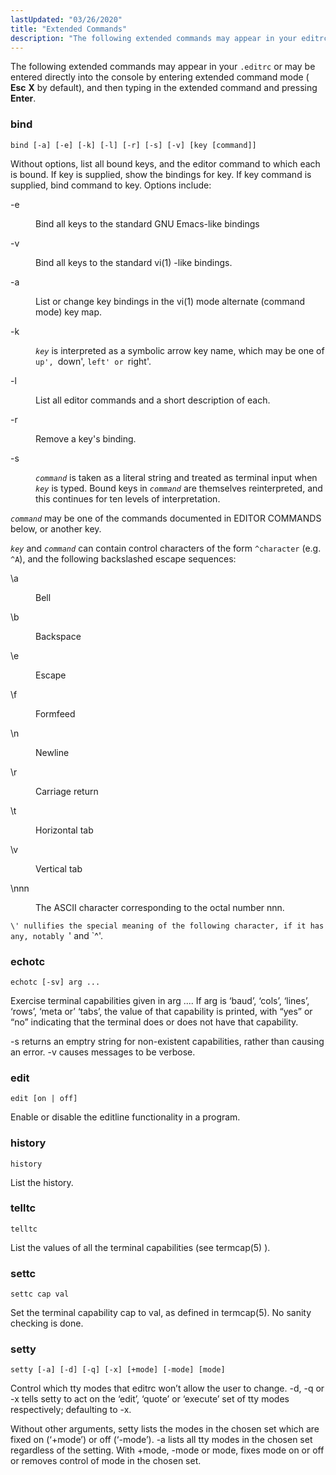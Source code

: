 ```yaml
---
lastUpdated: "03/26/2020"
title: "Extended Commands"
description: "The following extended commands may appear in your editrc or may be entered directly into the console by entering extended command mode Esc X by default and then typing in the extended command and pressing Enter Without options list all bound keys and the editor command to which each is..."
---
```


The following extended commands may appear in your `.editrc` or may be entered directly into the console by entering extended command mode ( **Esc** **X** by default), and then typing in the extended command and pressing **Enter**.

### <a name="libedit.ext.bind"></a> bind

`bind [-a] [-e] [-k] [-l] [-r] [-s] [-v] [key [command]]`

Without options, list all bound keys, and the editor command to which each is bound. If key is supplied, show the bindings for key. If key command is supplied, bind command to key. Options include:

<dl class="variablelist">

<dt>-e</dt>

<dd>

Bind all keys to the standard GNU Emacs-like bindings

</dd>

<dt>-v</dt>

<dd>

Bind all keys to the standard vi(1) -like bindings.

</dd>

<dt>-a</dt>

<dd>

List or change key bindings in the vi(1) mode alternate (command mode) key map.

</dd>

<dt>-k</dt>

<dd>

*`key`* is interpreted as a symbolic arrow key name, which may be one of `up', `down', `left' or `right'.

</dd>

<dt>-l</dt>

<dd>

List all editor commands and a short description of each.

</dd>

<dt>-r</dt>

<dd>

Remove a key's binding.

</dd>

<dt>-s</dt>

<dd>

*`command`* is taken as a literal string and treated as terminal input when *`key`* is typed. Bound keys in *`command`* are themselves reinterpreted, and this continues for ten levels of interpretation.

</dd>

</dl>

*`command`* may be one of the commands documented in EDITOR COMMANDS below, or another key.

*`key`* and *`command`* can contain control characters of the form `^character` (e.g. `^A`), and the following backslashed escape sequences:

<dl class="variablelist">

<dt>\a</dt>

<dd>

Bell

</dd>

<dt>\b</dt>

<dd>

Backspace

</dd>

<dt>\e</dt>

<dd>

Escape

</dd>

<dt>\f</dt>

<dd>

Formfeed

</dd>

<dt>\n</dt>

<dd>

Newline

</dd>

<dt>\r</dt>

<dd>

Carriage return

</dd>

<dt>\t</dt>

<dd>

Horizontal tab

</dd>

<dt>\v</dt>

<dd>

Vertical tab

</dd>

<dt>\nnn</dt>

<dd>

The ASCII character corresponding to the octal number nnn.

</dd>

</dl>

`\' nullifies the special meaning of the following character, if it has any, notably `\' and `^'.

### <a name="libedit.ext.echotc"></a> echotc

`echotc [-sv] arg ...`

Exercise terminal capabilities given in arg .... If arg is ‘baud’, ‘cols’, ‘lines’, ‘rows’, ‘meta or’ ‘tabs’, the value of that capability is printed, with “yes” or “no” indicating that the terminal does or does not have that capability.

-s returns an emptry string for non-existent capabilities, rather than causing an error. -v causes messages to be verbose.

### <a name="libedit.ext.edit"></a> edit

`edit [on | off]`

Enable or disable the editline functionality in a program.

### <a name="libedit.ext.history"></a> history

`history`

List the history.

### <a name="libedit.ext.telltc"></a> telltc

`telltc`

List the values of all the terminal capabilities (see termcap(5) ).

### <a name="libedit.ext.settc"></a> settc

`settc cap val`

Set the terminal capability cap to val, as defined in termcap(5). No sanity checking is done.

### <a name="libedit.ext.setty"></a> setty

`setty [-a] [-d] [-q] [-x] [+mode] [-mode] [mode]`

Control which tty modes that editrc won’t allow the user to change. -d, -q or -x tells setty to act on the ‘edit’, ‘quote’ or ‘execute’ set of tty modes respectively; defaulting to -x.

Without other arguments, setty lists the modes in the chosen set which are fixed on (‘+mode’) or off (‘-mode’). -a lists all tty modes in the chosen set regardless of the setting. With +mode, -mode or mode, fixes mode on or off or removes control of mode in the chosen set.